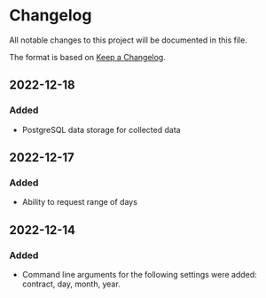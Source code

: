 # Changelog

All notable changes to this project will be documented in this file.

The format is based on [Keep a Changelog](https://keepachangelog.com/en/1.0.0/).

## 2022-12-18
### Added
- PostgreSQL data storage for collected data

## 2022-12-17
### Added
- Ability to request range of days

## 2022-12-14
### Added
- Command line arguments for the following settings were added: contract, day, month, year.